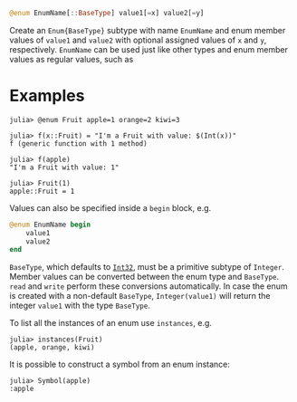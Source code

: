 ```julia
@enum EnumName[::BaseType] value1[=x] value2[=y]
```

Create an `Enum{BaseType}` subtype with name `EnumName` and enum member values of `value1` and `value2` with optional assigned values of `x` and `y`, respectively. `EnumName` can be used just like other types and enum member values as regular values, such as

# Examples

```jldoctest fruitenum
julia> @enum Fruit apple=1 orange=2 kiwi=3

julia> f(x::Fruit) = "I'm a Fruit with value: $(Int(x))"
f (generic function with 1 method)

julia> f(apple)
"I'm a Fruit with value: 1"

julia> Fruit(1)
apple::Fruit = 1
```

Values can also be specified inside a `begin` block, e.g.

```julia
@enum EnumName begin
    value1
    value2
end
```

`BaseType`, which defaults to [`Int32`](@ref), must be a primitive subtype of `Integer`. Member values can be converted between the enum type and `BaseType`. `read` and `write` perform these conversions automatically. In case the enum is created with a non-default `BaseType`, `Integer(value1)` will return the integer `value1` with the type `BaseType`.

To list all the instances of an enum use `instances`, e.g.

```jldoctest fruitenum
julia> instances(Fruit)
(apple, orange, kiwi)
```

It is possible to construct a symbol from an enum instance:

```jldoctest fruitenum
julia> Symbol(apple)
:apple
```
